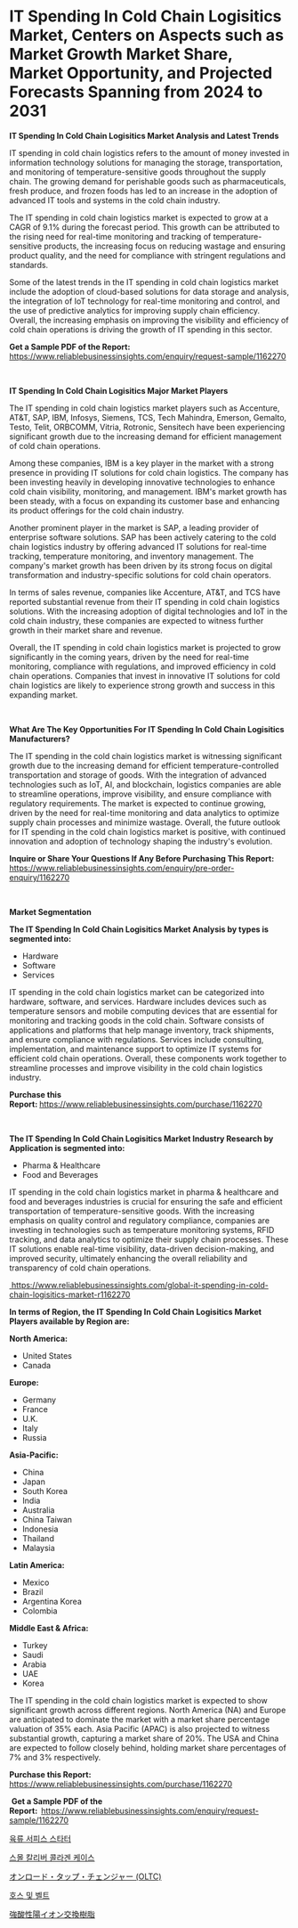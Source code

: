 <p><h1>IT Spending In Cold Chain Logisitics Market, Centers on Aspects such as Market Growth Market Share, Market Opportunity, and Projected Forecasts Spanning from 2024 to 2031</h1></p><p><strong>IT Spending In Cold Chain Logisitics Market Analysis and Latest Trends</strong></p>
<p><p>IT spending in cold chain logistics refers to the amount of money invested in information technology solutions for managing the storage, transportation, and monitoring of temperature-sensitive goods throughout the supply chain. The growing demand for perishable goods such as pharmaceuticals, fresh produce, and frozen foods has led to an increase in the adoption of advanced IT tools and systems in the cold chain industry. </p><p>The IT spending in cold chain logistics market is expected to grow at a CAGR of 9.1% during the forecast period. This growth can be attributed to the rising need for real-time monitoring and tracking of temperature-sensitive products, the increasing focus on reducing wastage and ensuring product quality, and the need for compliance with stringent regulations and standards.</p><p>Some of the latest trends in the IT spending in cold chain logistics market include the adoption of cloud-based solutions for data storage and analysis, the integration of IoT technology for real-time monitoring and control, and the use of predictive analytics for improving supply chain efficiency. Overall, the increasing emphasis on improving the visibility and efficiency of cold chain operations is driving the growth of IT spending in this sector.</p></p>
<p><strong>Get a Sample PDF of the Report:&nbsp;</strong> <a href="https://www.reliablebusinessinsights.com/enquiry/request-sample/1162270">https://www.reliablebusinessinsights.com/enquiry/request-sample/1162270</a></p>
<p>&nbsp;</p>
<p><strong>IT Spending In Cold Chain Logisitics Major Market Players</strong></p>
<p><p>The IT spending in cold chain logistics market players such as Accenture, AT&T, SAP, IBM, Infosys, Siemens, TCS, Tech Mahindra, Emerson, Gemalto, Testo, Telit, ORBCOMM, Vitria, Rotronic, Sensitech have been experiencing significant growth due to the increasing demand for efficient management of cold chain operations. </p><p>Among these companies, IBM is a key player in the market with a strong presence in providing IT solutions for cold chain logistics. The company has been investing heavily in developing innovative technologies to enhance cold chain visibility, monitoring, and management. IBM's market growth has been steady, with a focus on expanding its customer base and enhancing its product offerings for the cold chain industry.</p><p>Another prominent player in the market is SAP, a leading provider of enterprise software solutions. SAP has been actively catering to the cold chain logistics industry by offering advanced IT solutions for real-time tracking, temperature monitoring, and inventory management. The company's market growth has been driven by its strong focus on digital transformation and industry-specific solutions for cold chain operators.</p><p>In terms of sales revenue, companies like Accenture, AT&T, and TCS have reported substantial revenue from their IT spending in cold chain logistics solutions. With the increasing adoption of digital technologies and IoT in the cold chain industry, these companies are expected to witness further growth in their market share and revenue.</p><p>Overall, the IT spending in cold chain logistics market is projected to grow significantly in the coming years, driven by the need for real-time monitoring, compliance with regulations, and improved efficiency in cold chain operations. Companies that invest in innovative IT solutions for cold chain logistics are likely to experience strong growth and success in this expanding market.</p></p>
<p>&nbsp;</p>
<p><strong>What Are The Key Opportunities For IT Spending In Cold Chain Logisitics Manufacturers?</strong></p>
<p><p>The IT spending in the cold chain logistics market is witnessing significant growth due to the increasing demand for efficient temperature-controlled transportation and storage of goods. With the integration of advanced technologies such as IoT, AI, and blockchain, logistics companies are able to streamline operations, improve visibility, and ensure compliance with regulatory requirements. The market is expected to continue growing, driven by the need for real-time monitoring and data analytics to optimize supply chain processes and minimize wastage. Overall, the future outlook for IT spending in the cold chain logistics market is positive, with continued innovation and adoption of technology shaping the industry's evolution.</p></p>
<p><strong>Inquire or Share Your Questions If Any Before Purchasing This Report:</strong> <a href="https://www.reliablebusinessinsights.com/enquiry/pre-order-enquiry/1162270">https://www.reliablebusinessinsights.com/enquiry/pre-order-enquiry/1162270</a></p>
<p>&nbsp;</p>
<p><strong>Market Segmentation</strong></p>
<p><strong>The IT Spending In Cold Chain Logisitics Market Analysis by types is segmented into:</strong></p>
<p><ul><li>Hardware</li><li>Software</li><li>Services</li></ul></p>
<p><p>IT spending in the cold chain logistics market can be categorized into hardware, software, and services. Hardware includes devices such as temperature sensors and mobile computing devices that are essential for monitoring and tracking goods in the cold chain. Software consists of applications and platforms that help manage inventory, track shipments, and ensure compliance with regulations. Services include consulting, implementation, and maintenance support to optimize IT systems for efficient cold chain operations. Overall, these components work together to streamline processes and improve visibility in the cold chain logistics industry.</p></p>
<p><strong>Purchase this Report:&nbsp;</strong><a href="https://www.reliablebusinessinsights.com/purchase/1162270">https://www.reliablebusinessinsights.com/purchase/1162270</a></p>
<p>&nbsp;</p>
<p><strong>The IT Spending In Cold Chain Logisitics Market Industry Research by Application is segmented into:</strong></p>
<p><ul><li>Pharma & Healthcare</li><li>Food and Beverages</li></ul></p>
<p><p>IT spending in the cold chain logistics market in pharma & healthcare and food and beverages industries is crucial for ensuring the safe and efficient transportation of temperature-sensitive goods. With the increasing emphasis on quality control and regulatory compliance, companies are investing in technologies such as temperature monitoring systems, RFID tracking, and data analytics to optimize their supply chain processes. These IT solutions enable real-time visibility, data-driven decision-making, and improved security, ultimately enhancing the overall reliability and transparency of cold chain operations.</p></p>
<p><a href="https://www.reliablebusinessinsights.com/global-it-spending-in-cold-chain-logisitics-market-r1162270">&nbsp;https://www.reliablebusinessinsights.com/global-it-spending-in-cold-chain-logisitics-market-r1162270</a></p>
<p><strong>In terms of Region, the IT Spending In Cold Chain Logisitics Market Players available by Region are:</strong></p>
<p>
    <p> <strong> North America: </strong>
        <ul>
            <li>United States</li>
            <li>Canada</li>
        </ul>
        </p> 
    <p> <strong> Europe: </strong>
        <ul>
            <li>Germany</li>
            <li>France</li>
            <li>U.K.</li>
            <li>Italy</li>
            <li>Russia</li>
        </ul>
        </p> 
    <p> <strong> Asia-Pacific: </strong>
        <ul>
            <li>China</li>
            <li>Japan</li>
            <li>South Korea</li>
            <li>India</li>
            <li>Australia</li>
            <li>China Taiwan</li>
            <li>Indonesia</li>
            <li>Thailand</li>
            <li>Malaysia</li>
        </ul>
        </p> 
    <p> <strong> Latin America: </strong>
        <ul>
            <li>Mexico</li>
            <li>Brazil</li>
            <li>Argentina Korea</li>
            <li>Colombia</li>
        </ul>
        </p> 
    <p> <strong> Middle East & Africa: </strong>
        <ul>
            <li>Turkey</li>
            <li>Saudi</li>
            <li>Arabia</li>
            <li>UAE</li>
            <li>Korea</li>
        </ul>
    </p>
    </p>
<p><p>The IT spending in the cold chain logistics market is expected to show significant growth across different regions. North America (NA) and Europe are anticipated to dominate the market with a market share percentage valuation of 35% each. Asia Pacific (APAC) is also projected to witness substantial growth, capturing a market share of 20%. The USA and China are expected to follow closely behind, holding market share percentages of 7% and 3% respectively.</p></p>
<p><strong>Purchase this Report: </strong><a href="https://www.reliablebusinessinsights.com/purchase/1162270">https://www.reliablebusinessinsights.com/purchase/1162270</a></p>
<p>&nbsp;<strong>Get a Sample PDF of the Report:&nbsp;&nbsp;</strong><a href="https://www.reliablebusinessinsights.com/enquiry/request-sample/1162270">https://www.reliablebusinessinsights.com/enquiry/request-sample/1162270</a></p>
<p><strong></strong></p>
<p><p><a href="https://github.com/BrettWeberrt8767765/Market-Research-Report-List-2/blob/main/3033962102852.md">육류 서피스 스타터</a></p><p><a href="https://github.com/nuekbpymrrz5/Market-Research-Report-List-2/blob/main/9198236102843.md">스몰 칼리버 콜라겐 케이스</a></p><p><a href="https://medium.com/@amarart56456/%E3%82%AA%E3%83%B3%E3%83%AD%E3%83%BC%E3%83%89%E3%82%BF%E3%83%83%E3%83%97%E3%83%81%E3%82%A7%E3%83%B3%E3%82%B8%E3%83%A3%E3%83%BC-oltc-%E5%B8%82%E5%A0%B4%E5%88%86%E6%9E%90-%E3%81%9D%E3%81%AEcagr-%E5%B8%82%E5%A0%B4%E3%82%BB%E3%82%B0%E3%83%A1%E3%83%B3%E3%83%86%E3%83%BC%E3%82%B7%E3%83%A7%E3%83%B3-%E3%81%8A%E3%82%88%E3%81%B3%E3%82%B0%E3%83%AD%E3%83%BC%E3%83%90%E3%83%AB%E7%94%A3%E6%A5%AD%E6%A6%82%E8%A6%81-06381cce4a40">オンロード・タップ・チェンジャー (OLTC)</a></p><p><a href="https://medium.com/@guyeichert86/%ED%98%B8%EC%8A%A4-%EB%B0%8F-%EB%B2%A8%ED%8C%85-%EC%8B%9C%EC%9E%A5-%EC%9C%A0%ED%98%95-%EC%9D%91%EC%9A%A9-%EB%B0%8F-%EC%A7%80%EB%A6%AC%EB%B3%84-%EC%A2%85%ED%95%A9-%ED%8F%89%EA%B0%80-737954934371">호스 및 벨트</a></p><p><a href="https://github.com/lrlmopnhwd79300/Market-Research-Report-List-2/blob/main/502549298011.md">強酸性陽イオン交換樹脂</a></p></p>